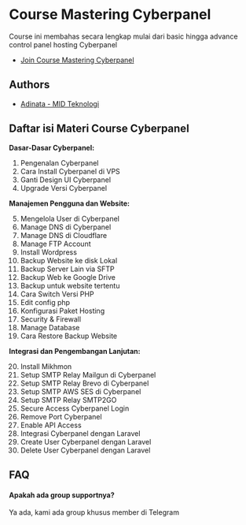 
# Course Mastering Cyberpanel

Course ini membahas secara lengkap mulai dari basic hingga advance control panel hosting Cyberpanel

- [Join Course Mastering Cyberpanel](https://cekgan.com/mastering-cyberpanel)

## Authors

- [Adinata - MID Teknologi](https://www.instagram.com/_4dinata/)


## Daftar isi Materi Course Cyberpanel

**Dasar-Dasar Cyberpanel:**

1. Pengenalan Cyberpanel
2. Cara Install Cyberpanel di VPS
3. Ganti Design UI Cyberpanel
4. Upgrade Versi Cyberpanel 

**Manajemen Pengguna dan Website:**

5. Mengelola User di Cyberpanel
6. Manage DNS di Cyberpanel
7. Manage DNS di Cloudflare
8. Manage FTP Account
9. Install Wordpress
10. Backup Website ke disk Lokal
11. Backup Server Lain via SFTP
12. Backup Web ke Google Drive
13. Backup untuk website tertentu
14. Cara Switch Versi PHP
15. Edit config php
16. Konfigurasi Paket Hosting
17. Security & Firewall
18. Manage Database
19. Cara Restore Backup Website

**Integrasi dan Pengembangan Lanjutan:**

20. Install Mikhmon
21. Setup SMTP Relay Mailgun di Cyberpanel
22. Setup SMTP Relay Brevo di Cyberpanel
23. Setup SMTP AWS SES di Cyberpanel
24. Setup SMTP Relay SMTP2GO
25. Secure Access Cyberpanel Login
26. Remove Port Cyberpanel
27. Enable API Access
28. Integrasi Cyberpanel dengan Laravel
29. Create User Cyberpanel dengan Laravel
30. Delete User Cyberpanel dengan Laravel

## FAQ
#### Apakah ada group supportnya?
Ya ada, kami ada group khusus member di Telegram


